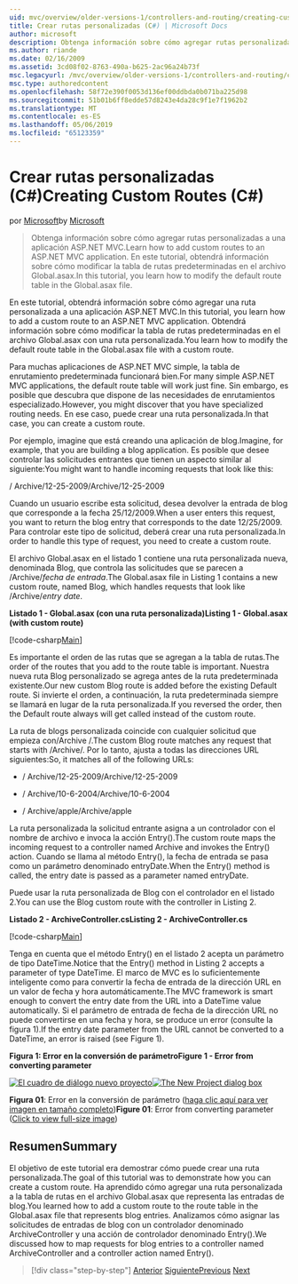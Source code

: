 ```yaml
---
uid: mvc/overview/older-versions-1/controllers-and-routing/creating-custom-routes-cs
title: Crear rutas personalizadas (C#) | Microsoft Docs
author: microsoft
description: Obtenga información sobre cómo agregar rutas personalizadas a una aplicación ASP.NET MVC. En este tutorial, obtendrá información sobre cómo modificar la tabla de rutas predeterminadas en el archivo Global.asax.
ms.author: riande
ms.date: 02/16/2009
ms.assetid: 3cd08f02-8763-490a-b625-2ac96a24b73f
msc.legacyurl: /mvc/overview/older-versions-1/controllers-and-routing/creating-custom-routes-cs
msc.type: authoredcontent
ms.openlocfilehash: 58f72e390f0053d136ef00ddbda0b071ba225d98
ms.sourcegitcommit: 51b01b6ff8edde57d8243e4da28c9f1e7f1962b2
ms.translationtype: MT
ms.contentlocale: es-ES
ms.lasthandoff: 05/06/2019
ms.locfileid: "65123359"
---
```

# <a name="creating-custom-routes-c"></a><span data-ttu-id="e58dc-104">Crear rutas personalizadas (C#)</span><span class="sxs-lookup"><span data-stu-id="e58dc-104">Creating Custom Routes (C#)</span></span>

<span data-ttu-id="e58dc-105">por [Microsoft](https://github.com/microsoft)</span><span class="sxs-lookup"><span data-stu-id="e58dc-105">by [Microsoft](https://github.com/microsoft)</span></span>

> <span data-ttu-id="e58dc-106">Obtenga información sobre cómo agregar rutas personalizadas a una aplicación ASP.NET MVC.</span><span class="sxs-lookup"><span data-stu-id="e58dc-106">Learn how to add custom routes to an ASP.NET MVC application.</span></span> <span data-ttu-id="e58dc-107">En este tutorial, obtendrá información sobre cómo modificar la tabla de rutas predeterminadas en el archivo Global.asax.</span><span class="sxs-lookup"><span data-stu-id="e58dc-107">In this tutorial, you learn how to modify the default route table in the Global.asax file.</span></span>

<span data-ttu-id="e58dc-108">En este tutorial, obtendrá información sobre cómo agregar una ruta personalizada a una aplicación ASP.NET MVC.</span><span class="sxs-lookup"><span data-stu-id="e58dc-108">In this tutorial, you learn how to add a custom route to an ASP.NET MVC application.</span></span> <span data-ttu-id="e58dc-109">Obtendrá información sobre cómo modificar la tabla de rutas predeterminadas en el archivo Global.asax con una ruta personalizada.</span><span class="sxs-lookup"><span data-stu-id="e58dc-109">You learn how to modify the default route table in the Global.asax file with a custom route.</span></span>

<span data-ttu-id="e58dc-110">Para muchas aplicaciones de ASP.NET MVC simple, la tabla de enrutamiento predeterminada funcionará bien.</span><span class="sxs-lookup"><span data-stu-id="e58dc-110">For many simple ASP.NET MVC applications, the default route table will work just fine.</span></span> <span data-ttu-id="e58dc-111">Sin embargo, es posible que descubra que dispone de las necesidades de enrutamientos especializado.</span><span class="sxs-lookup"><span data-stu-id="e58dc-111">However, you might discover that you have specialized routing needs.</span></span> <span data-ttu-id="e58dc-112">En ese caso, puede crear una ruta personalizada.</span><span class="sxs-lookup"><span data-stu-id="e58dc-112">In that case, you can create a custom route.</span></span>

<span data-ttu-id="e58dc-113">Por ejemplo, imagine que está creando una aplicación de blog.</span><span class="sxs-lookup"><span data-stu-id="e58dc-113">Imagine, for example, that you are building a blog application.</span></span> <span data-ttu-id="e58dc-114">Es posible que desee controlar las solicitudes entrantes que tienen un aspecto similar al siguiente:</span><span class="sxs-lookup"><span data-stu-id="e58dc-114">You might want to handle incoming requests that look like this:</span></span>

<span data-ttu-id="e58dc-115">/ Archive/12-25-2009</span><span class="sxs-lookup"><span data-stu-id="e58dc-115">/Archive/12-25-2009</span></span>

<span data-ttu-id="e58dc-116">Cuando un usuario escribe esta solicitud, desea devolver la entrada de blog que corresponde a la fecha 25/12/2009.</span><span class="sxs-lookup"><span data-stu-id="e58dc-116">When a user enters this request, you want to return the blog entry that corresponds to the date 12/25/2009.</span></span> <span data-ttu-id="e58dc-117">Para controlar este tipo de solicitud, deberá crear una ruta personalizada.</span><span class="sxs-lookup"><span data-stu-id="e58dc-117">In order to handle this type of request, you need to create a custom route.</span></span>

<span data-ttu-id="e58dc-118">El archivo Global.asax en el listado 1 contiene una ruta personalizada nueva, denominada Blog, que controla las solicitudes que se parecen a /Archive/*fecha de entrada*.</span><span class="sxs-lookup"><span data-stu-id="e58dc-118">The Global.asax file in Listing 1 contains a new custom route, named Blog, which handles requests that look like /Archive/*entry date*.</span></span>

<span data-ttu-id="e58dc-119">**Listado 1 - Global.asax (con una ruta personalizada)**</span><span class="sxs-lookup"><span data-stu-id="e58dc-119">**Listing 1 - Global.asax (with custom route)**</span></span>

[!code-csharp[Main](creating-custom-routes-cs/samples/sample1.cs)]

<span data-ttu-id="e58dc-120">Es importante el orden de las rutas que se agregan a la tabla de rutas.</span><span class="sxs-lookup"><span data-stu-id="e58dc-120">The order of the routes that you add to the route table is important.</span></span> <span data-ttu-id="e58dc-121">Nuestra nueva ruta Blog personalizado se agrega antes de la ruta predeterminada existente.</span><span class="sxs-lookup"><span data-stu-id="e58dc-121">Our new custom Blog route is added before the existing Default route.</span></span> <span data-ttu-id="e58dc-122">Si invierte el orden, a continuación, la ruta predeterminada siempre se llamará en lugar de la ruta personalizada.</span><span class="sxs-lookup"><span data-stu-id="e58dc-122">If you reversed the order, then the Default route always will get called instead of the custom route.</span></span>

<span data-ttu-id="e58dc-123">La ruta de blogs personalizada coincide con cualquier solicitud que empieza con/Archive /.</span><span class="sxs-lookup"><span data-stu-id="e58dc-123">The custom Blog route matches any request that starts with /Archive/.</span></span> <span data-ttu-id="e58dc-124">Por lo tanto, ajusta a todas las direcciones URL siguientes:</span><span class="sxs-lookup"><span data-stu-id="e58dc-124">So, it matches all of the following URLs:</span></span>

- <span data-ttu-id="e58dc-125">/ Archive/12-25-2009</span><span class="sxs-lookup"><span data-stu-id="e58dc-125">/Archive/12-25-2009</span></span>

- <span data-ttu-id="e58dc-126">/ Archive/10-6-2004</span><span class="sxs-lookup"><span data-stu-id="e58dc-126">/Archive/10-6-2004</span></span>

- <span data-ttu-id="e58dc-127">/ Archive/apple</span><span class="sxs-lookup"><span data-stu-id="e58dc-127">/Archive/apple</span></span>

<span data-ttu-id="e58dc-128">La ruta personalizada la solicitud entrante asigna a un controlador con el nombre de archivo e invoca la acción Entry().</span><span class="sxs-lookup"><span data-stu-id="e58dc-128">The custom route maps the incoming request to a controller named Archive and invokes the Entry() action.</span></span> <span data-ttu-id="e58dc-129">Cuando se llama al método Entry(), la fecha de entrada se pasa como un parámetro denominado entryDate.</span><span class="sxs-lookup"><span data-stu-id="e58dc-129">When the Entry() method is called, the entry date is passed as a parameter named entryDate.</span></span>

<span data-ttu-id="e58dc-130">Puede usar la ruta personalizada de Blog con el controlador en el listado 2.</span><span class="sxs-lookup"><span data-stu-id="e58dc-130">You can use the Blog custom route with the controller in Listing 2.</span></span>

<span data-ttu-id="e58dc-131">**Listado 2 - ArchiveController.cs**</span><span class="sxs-lookup"><span data-stu-id="e58dc-131">**Listing 2 - ArchiveController.cs**</span></span>

[!code-csharp[Main](creating-custom-routes-cs/samples/sample2.cs)]

<span data-ttu-id="e58dc-132">Tenga en cuenta que el método Entry() en el listado 2 acepta un parámetro de tipo DateTime.</span><span class="sxs-lookup"><span data-stu-id="e58dc-132">Notice that the Entry() method in Listing 2 accepts a parameter of type DateTime.</span></span> <span data-ttu-id="e58dc-133">El marco de MVC es lo suficientemente inteligente como para convertir la fecha de entrada de la dirección URL en un valor de fecha y hora automáticamente.</span><span class="sxs-lookup"><span data-stu-id="e58dc-133">The MVC framework is smart enough to convert the entry date from the URL into a DateTime value automatically.</span></span> <span data-ttu-id="e58dc-134">Si el parámetro de entrada de fecha de la dirección URL no puede convertirse en una fecha y hora, se produce un error (consulte la figura 1).</span><span class="sxs-lookup"><span data-stu-id="e58dc-134">If the entry date parameter from the URL cannot be converted to a DateTime, an error is raised (see Figure 1).</span></span>

<span data-ttu-id="e58dc-135">**Figura 1: Error en la conversión de parámetro**</span><span class="sxs-lookup"><span data-stu-id="e58dc-135">**Figure 1 - Error from converting parameter**</span></span>

<span data-ttu-id="e58dc-136">[![El cuadro de diálogo nuevo proyecto](creating-custom-routes-cs/_static/image1.jpg)](creating-custom-routes-cs/_static/image1.png)</span><span class="sxs-lookup"><span data-stu-id="e58dc-136">[![The New Project dialog box](creating-custom-routes-cs/_static/image1.jpg)](creating-custom-routes-cs/_static/image1.png)</span></span>

<span data-ttu-id="e58dc-137">**Figura 01**: Error en la conversión de parámetro ([haga clic aquí para ver imagen en tamaño completo](creating-custom-routes-cs/_static/image2.png))</span><span class="sxs-lookup"><span data-stu-id="e58dc-137">**Figure 01**: Error from converting parameter ([Click to view full-size image](creating-custom-routes-cs/_static/image2.png))</span></span>

## <a name="summary"></a><span data-ttu-id="e58dc-138">Resumen</span><span class="sxs-lookup"><span data-stu-id="e58dc-138">Summary</span></span>

<span data-ttu-id="e58dc-139">El objetivo de este tutorial era demostrar cómo puede crear una ruta personalizada.</span><span class="sxs-lookup"><span data-stu-id="e58dc-139">The goal of this tutorial was to demonstrate how you can create a custom route.</span></span> <span data-ttu-id="e58dc-140">Ha aprendido cómo agregar una ruta personalizada a la tabla de rutas en el archivo Global.asax que representa las entradas de blog.</span><span class="sxs-lookup"><span data-stu-id="e58dc-140">You learned how to add a custom route to the route table in the Global.asax file that represents blog entries.</span></span> <span data-ttu-id="e58dc-141">Analizamos cómo asignar las solicitudes de entradas de blog con un controlador denominado ArchiveController y una acción de controlador denominado Entry().</span><span class="sxs-lookup"><span data-stu-id="e58dc-141">We discussed how to map requests for blog entries to a controller named ArchiveController and a controller action named Entry().</span></span>

> [!div class="step-by-step"]
> <span data-ttu-id="e58dc-142">[Anterior](aspnet-mvc-controllers-overview-cs.md)
> [Siguiente](creating-a-route-constraint-cs.md)</span><span class="sxs-lookup"><span data-stu-id="e58dc-142">[Previous](aspnet-mvc-controllers-overview-cs.md)
[Next](creating-a-route-constraint-cs.md)</span></span>

